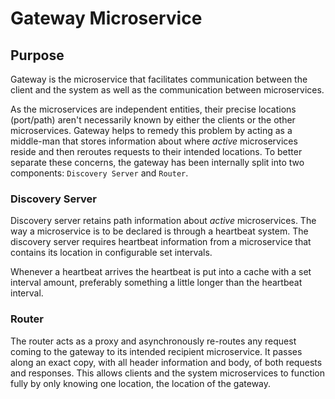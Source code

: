 # Gateway Microservice

## Purpose
Gateway is the microservice that facilitates communication between the client and the system as well as the communication 
between microservices.

As the microservices are independent entities, their precise locations (port/path) aren't necessarily known by either 
the clients or the other microservices. Gateway helps to remedy this problem by acting as a middle-man that stores 
information about where *active* microservices reside and then reroutes requests to their intended locations. To better separate these concerns, the gateway has been internally split into two components: `Discovery Server` and 
`Router`.

### Discovery Server
Discovery server retains path information about *active* microservices. The way a microservice is to be declared 
is through a heartbeat system. The discovery server requires heartbeat information from a microservice that 
contains its location in configurable set intervals.

Whenever a heartbeat arrives the heartbeat is put into a cache with a set interval amount, preferably something 
a little longer than the heartbeat interval.

### Router
The router acts as a proxy and asynchronously re-routes any request coming to the gateway to its intended recipient 
microservice. It passes along an exact copy, with all header information and body, of both requests and responses. 
This allows clients and the system microservices to function fully by only knowing one location, the location of 
the gateway.